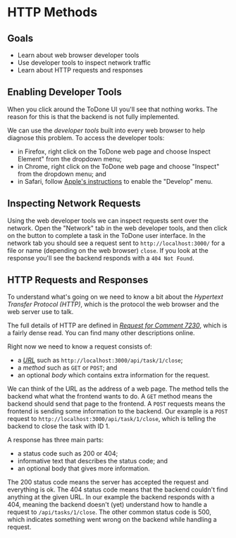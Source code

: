 # HTTP Methods

## Goals

- Learn about web browser developer tools
- Use developer tools to inspect network traffic
- Learn about HTTP requests and responses


## Enabling Developer Tools

When you click around the ToDone UI you'll see that nothing works. The reason for this is that the backend is not fully implemented. 

We can use the *developer tools* built into every web browser to help diagnose this problem. To access the developer tools:

- in Firefox, right click on the ToDone web page and choose Inspect Element" from the dropdown menu;
- in Chrome, right click on the ToDone web page and choose "Inspect" from the dropdown menu; and
- in Safari, follow [Apple's instructions][safari-dev-tools] to enable the "Develop" menu.


## Inspecting Network Requests

Using the web developer tools we can inspect requests sent over the network. Open the "Network" tab in the web developer tools, and then click on the button to complete a task in the ToDone user interface. In the network tab you should see a request sent to `http://localhost:3000/` for a file or name (depending on the web browser) `close`. If you look at the response you'll see the backend responds with a `404 Not Found`.


## HTTP Requests and Responses

To understand what's going on we need to know a bit about the *Hypertext Transfer Protocol (HTTP)*, which is the protocol the web browser and the web server use to talk.

The full details of HTTP are defined in [*Request for Comment 7230*][rfc-7230], which is a fairly dense read. You can find many other descriptions online.

Right now we need to know a request consists of:

- a [*URL*][url] such as `http://localhost:3000/api/task/1/close`;
- a *method* such as `GET` or `POST`; and
- an optional *body* which contains extra information for the request.

We can think of the URL as the address of a web page. The method tells the backend what what the frontend wants to do. A `GET` method means the backend should send that page to the frontend. A `POST` requests means the frontend is sending some information to the backend. Our example is a `POST` request to `http://localhost:3000/api/task/1/close`, which is telling the backend to close the task with ID 1.

A response has three main parts:

- a status code such as 200 or 404;
- informative text that describes the status code; and
- an optional body that gives more information.

The 200 status code means the server has accepted the request and everything is ok. The 404 status code means that the backend couldn't find anything at the given URL. In our example the backend responds with a 404, meaning the backend doesn't (yet) understand how to handle a request to `/api/tasks/1/close`. The other common status code is 500, which indicates something went wrong on the backend while handling a request.

[safari-dev-tools]: https://support.apple.com/en-gb/guide/safari/sfri20948/mac
[rfc-7230]: https://tools.ietf.org/html/rfc7230
[url]: https://en.wikipedia.org/wiki/URL
